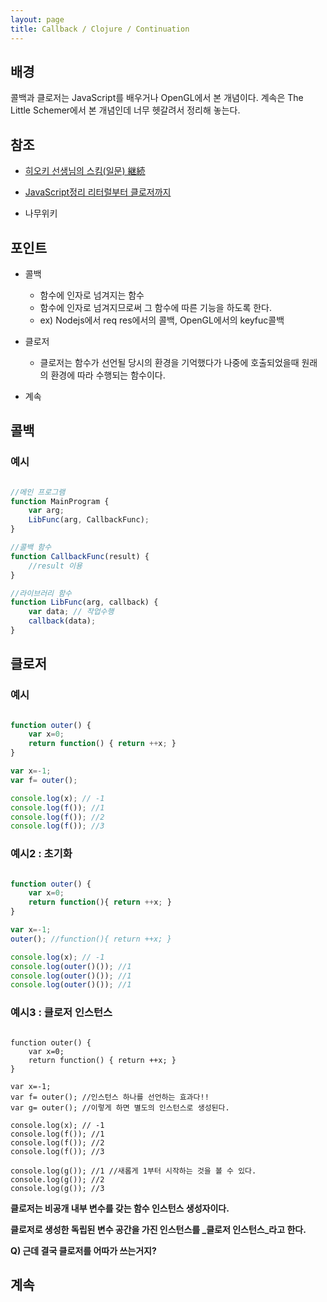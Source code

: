 ```yaml
---
layout: page
title: Callback / Clojure / Continuation
---
```


## 배경

콜백과 클로저는 JavaScript를 배우거나 OpenGL에서 본 개념이다.
계속은 The Little Schemer에서 본 개념인데 너무 헷갈려서 정리해 놓는다.

## 참조

- [히오키 선생님의 스킴(일문) 継続](http://www.stdio.h.kyoto-u.ac.jp/~hioki/prog_is_I/SchemeNotes/continuation.html)

- [JavaScript정리 리터럴부터 클로저까지](http://programmingsummaries.tistory.com/92)

- 나무위키

## 포인트
- 콜백 
  - 함수에 인자로 넘겨지는 함수 
  - 함수에 인자로 넘겨지므로써 그 함수에 따른 기능을 하도록 한다.
  - ex) Nodejs에서 req res에서의 콜백, OpenGL에서의 keyfuc콜백
  
- 클로저
  - 클로저는 함수가 선언될 당시의 환경을 기억했다가 나중에 호출되었을때 원래의 환경에 따라 수행되는 함수이다.
  
- 계속

## 콜백

### 예시

```javascript

//메인 프로그램
function MainProgram {
	var arg;
	LibFunc(arg, CallbackFunc);
}

//콜백 함수
function CallbackFunc(result) {
	//result 이용
}

//라이브러리 함수
function LibFunc(arg, callback) {
	var data; // 작업수행 
	callback(data);
}

```

## 클로저

### 예시

```javascript

function outer() {
	var x=0;
	return function() { return ++x; }
}

var x=-1;
var f= outer();

console.log(x); // -1
console.log(f()); //1
console.log(f()); //2
console.log(f()); //3

```

### 예시2 : 초기화

```javascript

function outer() {
	var x=0;
	return function(){ return ++x; }
}

var x=-1;
outer(); //function(){ return ++x; }

console.log(x); // -1
console.log(outer()()); //1
console.log(outer()()); //1
console.log(outer()()); //1

```

### 예시3 : 클로저 인스턴스

```javacript

function outer() {
	var x=0;
	return function() { return ++x; }
}

var x=-1;
var f= outer(); //인스턴스 하나를 선언하는 효과다!!
var g= outer(); //이렇게 하면 별도의 인스턴스로 생성된다.

console.log(x); // -1
console.log(f()); //1
console.log(f()); //2
console.log(f()); //3

console.log(g()); //1 //새롭게 1부터 시작하는 것을 볼 수 있다.
console.log(g()); //2
console.log(g()); //3

```

**클로저는 비공개 내부 변수를 갖는 함수 인스턴스 생성자이다.**

**클로저로 생성한 독립된 변수 공간을 가진 인스턴스를 _클로저 인스턴스_라고 한다.**

**Q) 근데 결국 클로저를 어따가 쓰는거지?**

## 계속
